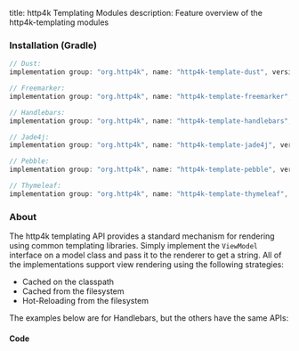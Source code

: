 title: http4k Templating Modules
description: Feature overview of the http4k-templating modules

### Installation (Gradle)

```groovy
// Dust: 
implementation group: "org.http4k", name: "http4k-template-dust", version: "4.25.12.0"

// Freemarker: 
implementation group: "org.http4k", name: "http4k-template-freemarker", version: "4.25.12.0"

// Handlebars: 
implementation group: "org.http4k", name: "http4k-template-handlebars", version: "4.25.12.0"

// Jade4j: 
implementation group: "org.http4k", name: "http4k-template-jade4j", version: "4.25.12.0"

// Pebble: 
implementation group: "org.http4k", name: "http4k-template-pebble", version: "4.25.12.0"

// Thymeleaf: 
implementation group: "org.http4k", name: "http4k-template-thymeleaf", version: "4.25.12.0"
```

### About
The http4k templating API provides a standard mechanism for rendering using common templating libraries. Simply implement the `ViewModel` interface on a model class and pass it to the renderer to get a string. All of the implementations support view rendering using the following strategies:

* Cached on the classpath
* Cached from the filesystem
* Hot-Reloading from the filesystem

The examples below are for Handlebars, but the others have the same APIs:

#### Code  [<img class="octocat"/>](https://github.com/http4k/http4k/blob/master/src/docs/guide/reference/templating/example.kt)

<script src="https://gist-it.appspot.com/https://github.com/http4k/http4k/blob/master/src/docs/guide/reference/templating/example.kt"></script>

[http4k]: https://http4k.org
